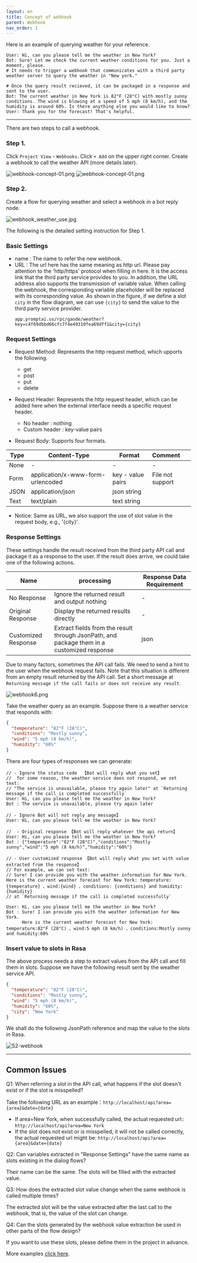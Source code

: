 ```yaml
---
layout: en
title: Concept of webhook
parent: Webhook
nav_order: 1
---
```

Here is an example of querying weather for your reference.
```text
User: Hi, can you please tell me the weather in New York?
Bot: Sure! Let me check the current weather conditions for you. Just a moment, please.
# It needs to trigger a webhook that communicates with a third party weather server to query the weather in "New york."

# Once the query result recieved, it can be packaged in a response and sent to the user.
Bot: The current weather in New York is 82°F (28°C) with mostly sunny conditions. The wind is blowing at a speed of 5 mph (8 km/h), and the humidity is around 60%. Is there anything else you would like to know?
User: Thank you for the forecast! That's helpful.
```
---
There are two steps to call a webhook. 

### Step 1.
Click `Project View` - `Webhooks`. Click `+ Add` on the upper right corner.  Create a webhook to call the weather API (more details later). 

![webhook-concept-01.png](/assets/images/webhook/webhook-concept-01.png)
![webhook-concept-01.png](/assets/images/webhook/webhook-concept-02.png)

### Step 2. 
Create a flow for querying weather and select a webhook in a bot reply node. 

![webhook_weather_use.jpg](/assets/images/webhook/webhook-concept-03.png)

The following is the detailed setting instruction for Step 1.
### Basic Settings
- name : The name to refer the new webhook.
- URL : The url here has the same meaning as http url. Please pay attention to the 'http/https' protocol when filling in here. It is the access link that the third party service provides to you.  In addition, the URL address also supports the transmission of variable value. When calling the webhook, the corresponding variable placeholder will be replaced with its corresponding value.  As shown in the figure, if we define a slot `city` in the flow diagram, we can use `{city}` to send the value to the third party service provider. 
   ```
   app.promptai.us/rpc/gaode/weather?key=c4f69dbbd66cfc7f4e49310fea69dff1&city={city}
   ```
  
### Request Settings
- Request Method: Represents the http request method, which upports the following. 
   * get
   * post
   * put
   * delete

- Request Header: Represents the http request header, which can be added here when the external interface needs a specific request header.
   * No header     : nothing
   * Custom header : key-value pairs

- Request Body: Supports four formats. 

| Type | Content-Type                      | Format            | Comment                      |
|------|-----------------------------------|-------------------|:-----------------------------|
| None | -                                 | -                 | -                            |
| Form | application/x-www-form-urlencoded | key - value pairs | File not support             |
| JSON | application/json                  | json string       |                              |
| Text | text/plain                        | text string       |                              |


 * Notice: Same as URL, we also support the use of slot value in the request body, e.g., '{city}'.

### Response Settings
These settings handle the result received from the third party API call and package it as a response to the user.  If the result does arrive, we could take one of the following actions. 

| Name                    |  processing                                                          | Response Data Requirement |
|-------------------------|----------------------------------------------------------------------|---------------------------|
| No Response             | Ignore the returned result and output nothing                        | -                         |
| Original Response       | Display the returned results directly                                | -                         |
| Customized Response     | Extract fields from the result through JsonPath, and package them in a customized response   | json         |

Due to many factors, sometimes the API call fails.  We need to send a hint to the user when the webhook request fails. Note that this situation is different from an empty result returned by the API call.  Set a short message at `Returning message if the call fails or does not receive any result`.

![webhook6.png](/assets/images/webhook/webhook-concept-04.png)

Take the weather query as an example.  Suppose there is a weather service that responds with:
```json
{
  "temperature": "82°F (28°C)",
  "conditions": "Mostly sunny",
  "wind": "5 mph (8 km/h)",
  "humidity": "60%"
}
```
There are four types of responses we can generate: 
```text
// - Ignore the status code  【Bot will reply what you set】
//  for some reason, the weather service does not respond, we set text:
// "The service is unavailable, please try again later" at `Returning message if the call is completed successfully`
User: Hi, can you please tell me the weather in New York?
Bot : The service is unavailable, please try again later

// - Ignore Bot will not reply any message】
User: Hi, can you please tell me the weather in New York?

//  - Original response 【Bot will reply whatever the api return】
User: Hi, can you please tell me the weather in New York?
Bot : {"temperature":"82°F (28°C)","conditions":"Mostly sunny","wind":"5 mph (8 km/h)","humidity":"60%"}

// - User customized response 【Bot will reply what you set with value extracted from the response】
// For example, we can set text:
// Sure! I can provide you with the weather information for New York. Here is the current weather forecast for New York: temperature:{temperature} 、wind:{wind} 、conditions: {conditions} and humidity: {humidity}
// at `Returning message if the call is completed successfully`

User: Hi, can you please tell me the weather in New York?
Bot : Sure! I can provide you with the weather information for New York.
      Here is the current weather forecast for New York: temperature:82°F (28°C) 、wind:5 mph (8 km/h) 、conditions:Mostly sunny and humidity:60%
```

### Insert value to slots in Rasa
The above process needs a step to extract values from the API call and fill them in slots.  Suppose we have the following result sent by the weather service API. 

```json
{
  "temperature": "82°F (28°C)",
  "conditions": "Mostly sunny",
  "wind": "5 mph (8 km/h)",
  "humidity": "60%",
  "city": "New York"
}
```
We shall do the following JsonPath reference and map the value to the slots in Rasa. 

![52-webhook](/assets/images/webhook/webhook-concept-05.png)


<!---
1、Choose 'Custom Display'

![52-webhook](/assets/images/tutorial/webhook/webhook2.png)



Chat
```text
User: Hi, can you please tell me the weather in New York?
Bot : The current temperature in New York is 82°F (28°C)
```
--->

---

## Common Issues
Q1: When referring a slot in the API call, what happens if the slot doesn't exist or if the slot is misspelled?
   
Take the following URL as an example：`http://localhost/api?area={area}&date={date}`
- If area=New York, when successfully called, the actual requested url::
  `http://localhost/api?area=New York`
- If the slot does not exist or is misspelled, it will not be called correctly, the actual requested url might be:  `http://localhost/api?area={area}&date={date}`

Q2: Can variables extracted in "Response Settings" have the same name as slots existing in the dialog flows?

  Their name can be the same.  The slots will be filled with the extracted value. 

Q3: How does the extracted slot value change when the same webhook is called multiple times?
   
The extracted slot will be the value extracted after the last call to the webhook, that is, the value of the slot can change.

Q4: Can the slots generated by the webhook value extraction be used in other parts of the flow design?

If you want to use these slots, please define them in the project in advance.

More examples [click here](/docs/webhook/02-webhook/).
